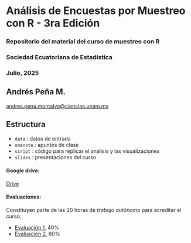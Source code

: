 # Análisis de Encuestas por Muestreo con R - 3ra Edición
### Repositorio del material del curso de muestreo con R 
### Sociedad Ecuatoriana de Estadística
### Julio, 2025 

## Andrés Peña M.
[andres.pena.montalvo@ciencias.unam.mx](mailto:andres.pena.montalvo@ciencias.unam.mx)

## Estructura
* `data` : datos de entrada
* `onenote` : apuntes de clase
* `script` : código para replicar el análisis y las visualizaciones
* `slides` : presentaciones del curso


#### Google drive:
[Drive](https://drive.google.com/drive/folders/1nKK4FFTld8COBd3Pb7KicU_AguFwDNyu)

#### Evaluaciones:
Constituyen parte de las 20 horas de *trabajo autónomo* para acreditar el curso.
* [Evaluación 1](https://forms.gle/FcXX3aosyegPbLXK9), 40%
* [Evaluación 2](), 60%
